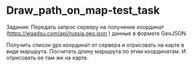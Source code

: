 # Draw_path_on_map-test_task

Задание:
Передать запрос серверу на получение координат (https://waadsu.com/api/russia.geo.json )
данные в формате GeoJSON.

Получить список gps координат от сервера и отрисовать на карте в виде маршрута.
Посчитать длину маршрута по этим координатам.
И отрисовать ее там же на карте.

